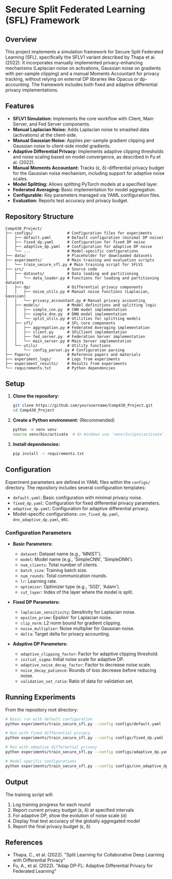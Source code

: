 # Secure Split Federated Learning (SFL) Framework

## Overview

This project implements a simulation framework for Secure Split Federated Learning (SFL), specifically the SFLV1 variant described by Thapa et al. (2022). It incorporates manually implemented privacy-enhancing mechanisms (Laplacian noise on activations, Gaussian noise on gradients with per-sample clipping) and a manual Moments Accountant for privacy tracking, without relying on external DP libraries like Opacus or dp-accounting. The framework includes both fixed and adaptive differential privacy implementations.

## Features

*   **SFLV1 Simulation:** Implements the core workflow with Client, Main Server, and Fed Server components.
*   **Manual Laplacian Noise:** Adds Laplacian noise to smashed data (activations) at the client-side.
*   **Manual Gaussian Noise:** Applies per-sample gradient clipping and Gaussian noise to client-side model gradients.
*   **Adaptive Differential Privacy:** Implements adaptive clipping thresholds and noise scaling based on model convergence, as described in Fu et al. (2022).
*   **Manual Moments Accountant:** Tracks (ε, δ)-differential privacy budget for the Gaussian noise mechanism, including support for adaptive noise scales.
*   **Model Splitting:** Allows splitting PyTorch models at a specified layer.
*   **Federated Averaging:** Basic implementation for model aggregation.
*   **Configurable:** Key parameters managed via YAML configuration files.
*   **Evaluation:** Reports test accuracy and privacy budget.

## Repository Structure

```
Comp430_Project/
├── configs/               # Configuration files for experiments
│   ├── default.yaml       # Default configuration (minimal DP noise)
│   ├── fixed_dp.yaml      # Configuration for fixed DP noise
│   ├── adaptive_dp.yaml   # Configuration for adaptive DP noise
│   └── ...                # Model-specific configurations
├── data/                  # Placeholder for downloaded datasets
├── experiments/           # Main training and evaluation scripts
│   └── train_secure_sfl.py # Main training script for SFLV1
├── src/                   # Source code
│   ├── datasets/          # Data loading and partitioning
│   │   └── data_loader.py # Functions for loading and partitioning datasets
│   ├── dp/                # Differential privacy components
│   │   ├── noise_utils.py # Manual noise functions (Laplacian, Gaussian)
│   │   └── privacy_accountant.py # Manual privacy accounting
│   ├── models/            # Model definitions and splitting logic
│   │   ├── simple_cnn.py  # CNN model implementation
│   │   ├── simple_dnn.py  # DNN model implementation
│   │   └── split_utils.py # Utilities for splitting models
│   ├── sfl/               # SFL core components
│   │   ├── aggregation.py # Federated Averaging implementation
│   │   ├── client.py      # SFLClient implementation
│   │   ├── fed_server.py  # Federation Server implementation
│   │   └── main_server.py # Main Server implementation
│   └── utils/             # Utility functions
│       └── config_parser.py # Configuration parsing
├── Papers/                # Reference papers and materials
├── experiment_logs/       # Logs from experiments
├── experiment_results/    # Results from experiments
└── requirements.txt       # Python dependencies
```

## Setup

1.  **Clone the repository:**
    ```bash
    git clone https://github.com/yourusername/Comp430_Project.git
    cd Comp430_Project
    ```
2.  **Create a Python environment:** (Recommended)
    ```bash
    python -m venv venv
    source venv/bin/activate  # On Windows use `venv\Scripts\activate`
    ```
3.  **Install dependencies:**
    ```bash
    pip install -r requirements.txt
    ```

## Configuration

Experiment parameters are defined in YAML files within the `configs/` directory. The repository includes several configuration templates:

* `default.yaml`: Basic configuration with minimal privacy noise.
* `fixed_dp.yaml`: Configuration for fixed differential privacy parameters.
* `adaptive_dp.yaml`: Configuration for adaptive differential privacy.
* Model-specific configurations: `cnn_fixed_dp.yaml`, `dnn_adaptive_dp.yaml`, etc.

### Configuration Parameters

* **Basic Parameters:**
  * `dataset`: Dataset name (e.g., 'MNIST').
  * `model`: Model name (e.g., 'SimpleCNN', 'SimpleDNN').
  * `num_clients`: Total number of clients.
  * `batch_size`: Training batch size.
  * `num_rounds`: Total communication rounds.
  * `lr`: Learning rate.
  * `optimizer`: Optimizer type (e.g., 'SGD', 'Adam').
  * `cut_layer`: Index of the layer where the model is split.

* **Fixed DP Parameters:**
  * `laplacian_sensitivity`: Sensitivity for Laplacian noise.
  * `epsilon_prime`: Epsilon' for Laplacian noise.
  * `clip_norm`: L2 norm bound for gradient clipping.
  * `noise_multiplier`: Noise multiplier for Gaussian noise.
  * `delta`: Target delta for privacy accounting.

* **Adaptive DP Parameters:**
  * `adaptive_clipping_factor`: Factor for adaptive clipping threshold.
  * `initial_sigma`: Initial noise scale for adaptive DP.
  * `adaptive_noise_decay_factor`: Factor to decrease noise scale.
  * `noise_decay_patience`: Rounds of loss decrease before reducing noise.
  * `validation_set_ratio`: Ratio of data for validation set.

## Running Experiments

From the repository root directory:

```bash
# Basic run with default configuration
python experiments/train_secure_sfl.py --config configs/default.yaml

# Run with fixed differential privacy
python experiments/train_secure_sfl.py --config configs/fixed_dp.yaml

# Run with adaptive differential privacy
python experiments/train_secure_sfl.py --config configs/adaptive_dp.yaml

# Model-specific configurations
python experiments/train_secure_sfl.py --config configs/cnn_adaptive_dp.yaml
```

## Output

The training script will:
1. Log training progress for each round
2. Report current privacy budget (ε, δ) at specified intervals
3. For adaptive DP, show the evolution of noise scale (σ)
4. Display final test accuracy of the globally aggregated model
5. Report the final privacy budget (ε, δ)

## References

* Thapa, C., et al. (2022). "Split Learning for Collaborative Deep Learning with Differential Privacy"
* Fu, A., et al. (2022). "Adap DP-FL: Adaptive Differential Privacy for Federated Learning"
